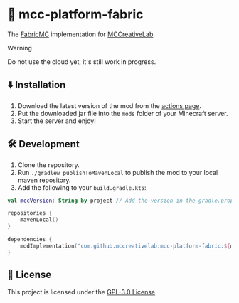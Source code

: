 # 🔮 mcc-platform-fabric
The [FabricMC](https://fabricmc.net) implementation for [MCCreativeLab](https://github.com/MCCreativeLab/MCCreativeLab).

> [!WARNING]
> Do not use the cloud yet, it's still work in progress.

## ⬇️ Installation
1. Download the latest version of the mod from the [actions page](https://github.com/MCCreativeLab/mcc-platform-fabric/actions).
2. Put the downloaded jar file into the `mods` folder of your Minecraft server.
3. Start the server and enjoy!

## 🛠️ Development
1. Clone the repository.
2. Run `./gradlew publishToMavenLocal` to publish the mod to your local maven repository.
3. Add the following to your `build.gradle.kts`:
```kotlin
val mccVersion: String by project // Add the version in the gradle.properties file

repositories {
    mavenLocal()
}

dependencies {
    modImplementation("com.github.mccreativelab:mcc-platform-fabric:${mccVersion}")
}
```

## 📜 License
This project is licensed under the [GPL-3.0 License](LICENSE).